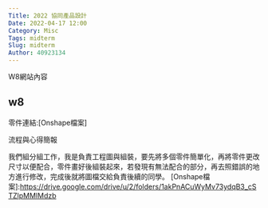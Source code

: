 ```yaml
---
Title: 2022 協同產品設計
Date: 2022-04-17 12:00
Category: Misc
Tags: midterm
Slug: midterm
Author: 40923134
---
```


W8網站內容

<!-- PELICAN_END_SUMMARY -->

w8
----

零件連結:[Onshape檔案]

流程與心得簡報

我們組分組工作，我是負責工程圖與組裝，要先將多個零件簡單化，再將零件更改尺寸以便配合，零件畫好後組裝起來，若發現有無法配合的部分，再去照錯誤的地方進行修改，完成後就將圖檔交給負責後續的同學。
[Onshape檔案]:https://drive.google.com/drive/u/2/folders/1akPnACuWyMv73ydqB3_cSTZlpMMlMdzb
